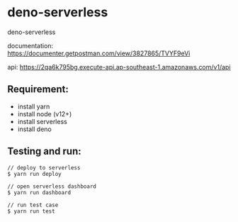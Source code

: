 # deno-serverless

deno-serverless

documentation: https://documenter.getpostman.com/view/3827865/TVYF9eVi

api: https://2qa6k795bg.execute-api.ap-southeast-1.amazonaws.com/v1/api

## Requirement:

- install yarn
- install node (v12+)
- install serverless
- install deno

## Testing and run:

```
// deploy to serverless
$ yarn run deploy

// open serverless dashboard
$ yarn run dashboard

// run test case
$ yarn run test
```
